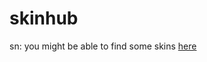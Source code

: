 # skinhub
sn: you might be able to find some skins <a href="https://github.com/rudj-skinhub/woal/blob/tyfh/bossgodora.md">here</a>
